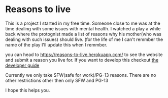 # Reasons to live

This is a project I started in my free time. Someone close to me was at the time dealing with some issues with mental health. I watched a play a while back where the protognist made a list of reasons why his mother(who was dealing with such issues) should live. (for the life of me I can't remmber the name of the play I'll update this when I remmber. 

you can head to <https://reasons-to-live.herokuapp.com/> to see the website and submit a reason you live for. If you want to develop this checkout [the developer guide](develop_localy.md)

Currently we only take SFW(safe for work)/PG-13 reasons. There are no other restrictions other then only SFW and PG-13

I hope this helps you.
